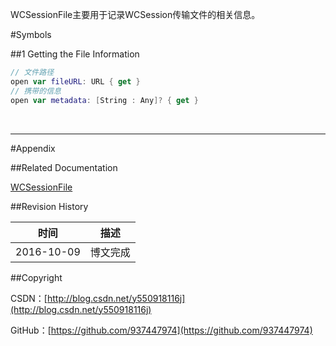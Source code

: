 WCSessionFile主要用于记录WCSession传输文件的相关信息。

#Symbols

##1 Getting the File Information

```swift
// 文件路径
open var fileURL: URL { get }
// 携带的信息
open var metadata: [String : Any]? { get }
```

&#160;

----------

#Appendix

##Related Documentation

[WCSessionFile](https://developer.apple.com/reference/watchconnectivity/wcsessionfile)

##Revision History

| 时间 | 描述 |
| ---- | ---- |
| 2016-10-09 | 博文完成 |

##Copyright

CSDN：[http://blog.csdn.net/y550918116j](http://blog.csdn.net/y550918116j)

GitHub：[https://github.com/937447974](https://github.com/937447974)